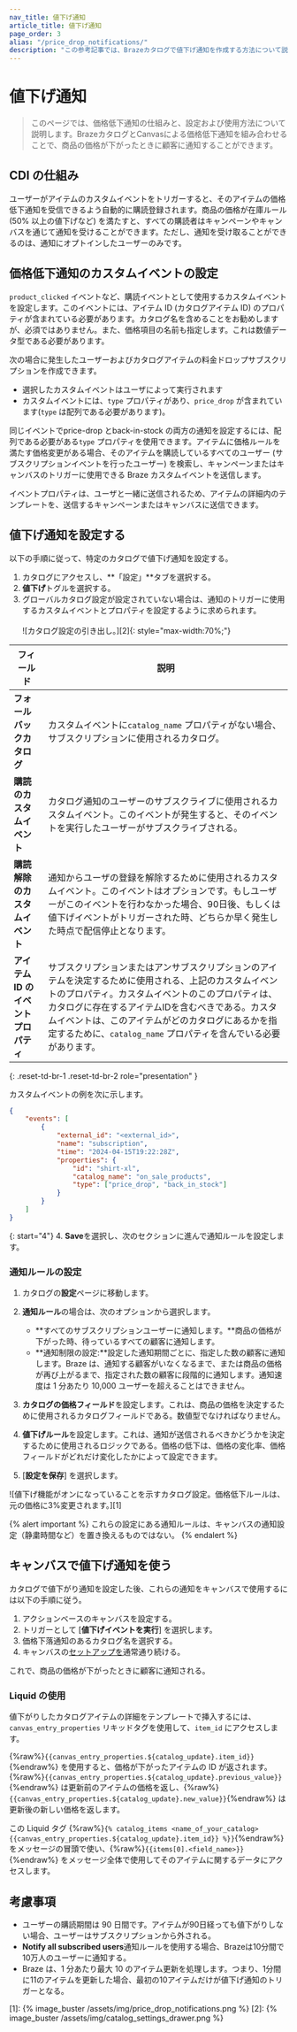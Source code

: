 ```yaml
---
nav_title: 値下げ通知
article_title: 値下げ通知
page_order: 3
alias: "/price_drop_notifications/"
description: "この参考記事では、Brazeカタログで値下げ通知を作成する方法について説明する。"
---
```


# 値下げ通知

> このページでは、価格低下通知の仕組みと、設定および使用方法について説明します。BrazeカタログとCanvasによる価格低下通知を組み合わせることで、商品の価格が下がったときに顧客に通知することができます。

## CDI の仕組み

ユーザーがアイテムのカスタムイベントをトリガーすると、そのアイテムの価格低下通知を受信できるよう自動的に購読登録されます。商品の価格が在庫ルール (50% 以上の値下げなど) を満たすと、すべての購読者はキャンペーンやキャンバスを通じて通知を受けることができます。ただし、通知を受け取ることができるのは、通知にオプトインしたユーザーのみです。 

## 価格低下通知のカスタムイベントの設定

`product_clicked` イベントなど、購読イベントとして使用するカスタムイベントを設定します。このイベントには、アイテム ID (カタログアイテム ID) のプロパティが含まれている必要があります。カタログ名を含めることをお勧めしますが、必須ではありません。また、価格項目の名前も指定します。これは数値データ型である必要があります。 

次の場合に発生したユーザーおよびカタログアイテムの料金ドロップサブスクリプションを作成できます。

- 選択したカスタムイベントはユーザによって実行されます
- カスタムイベントには、`type` プロパティがあり、`price_drop` が含まれています(`type` は配列である必要があります)。

同じイベントでprice-drop とback-in-stock の両方の通知を設定するには、配列である必要がある`type` プロパティを使用できます。アイテムに価格ルールを満たす価格変更がある場合、そのアイテムを購読しているすべてのユーザー (サブスクリプションイベントを行ったユーザー) を検索し、キャンペーンまたはキャンバスのトリガーに使用できる Braze カスタムイベントを送信します。 

イベントプロパティは、ユーザと一緒に送信されるため、アイテムの詳細内のテンプレートを、送信するキャンペーンまたはキャンバスに送信できます。

## 値下げ通知を設定する

以下の手順に従って、特定のカタログで値下げ通知を設定する。

1. カタログにアクセスし、**「設定」**タブを選択する。
2. **値下げ**トグルを選択する。
3. グローバルカタログ設定が設定されていない場合は、通知のトリガーに使用するカスタムイベントとプロパティを設定するように求められます。<br><br> ![カタログ設定の引き出し。][2]{: style="max-width:70%;"}

| フィールド | 説明 |
| --- | --- |
| **フォールバックカタログ** | カスタムイベントに`catalog_name` プロパティがない場合、サブスクリプションに使用されるカタログ。 |
| **購読のカスタムイベント** | カタログ通知のユーザーのサブスクライブに使用されるカスタムイベント。このイベントが発生すると、そのイベントを実行したユーザーがサブスクライブされる。 |
| **購読解除のカスタムイベント** | 通知からユーザの登録を解除するために使用されるカスタムイベント。このイベントはオプションです。もしユーザーがこのイベントを行わなかった場合、90日後、もしくは値下げイベントがトリガーされた時、どちらか早く発生した時点で配信停止となります。 |
| **アイテム ID のイベントプロパティ** | サブスクリプションまたはアンサブスクリプションのアイテムを決定するために使用される、上記のカスタムイベントのプロパティ。カスタムイベントのこのプロパティは、カタログに存在するアイテムIDを含むべきである。カスタムイベントは、このアイテムがどのカタログにあるかを指定するために、`catalog_name` プロパティを含んでいる必要があります。 |
{: .reset-td-br-1 .reset-td-br-2 role="presentation" }

カスタムイベントの例を次に示します。

```json
{
    "events": [
        {
            "external_id": "<external_id>",
            "name": "subscription",
            "time": "2024-04-15T19:22:28Z",
            "properties": {
                "id": "shirt-xl",
                "catalog_name": "on_sale_products",
                "type": ["price_drop", "back_in_stock"]
            }
        }
    ]
}
```

{: start="4"}
4. **Save**を選択し、次のセクションに進んで通知ルールを設定します。

### 通知ルールの設定

1. カタログの**設定**ページに移動します。 
2. **通知ルール**の場合は、次のオプションから選択します。<br>

    - **すべてのサブスクリプションユーザーに通知します。**商品の価格が下がった時、待っているすべての顧客に通知します。
    - **通知制限の設定:**設定した通知期間ごとに、指定した数の顧客に通知します。Braze は、通知する顧客がいなくなるまで、または商品の価格が再び上がるまで、指定された数の顧客に段階的に通知します。通知速度は 1 分あたり 10,000 ユーザーを超えることはできません。<br>

2. **カタログの価格フィールド**を設定します。これは、商品の価格を決定するために使用されるカタログフィールドである。数値型でなければなりません。
3. **値下げルール**を設定します。これは、通知が送信されるべきかどうかを決定するために使用されるロジックである。価格の低下は、価格の変化率、価格フィールドがどれだけ変化したかによって設定できます。
4. [**設定を保存**] を選択します。

![値下げ機能がオンになっていることを示すカタログ設定。価格低下ルールは、元の価格に3%変更されます。][1]

{% alert important %}
これらの設定にある通知ルールは、キャンバスの通知設定（静粛時間など）を置き換えるものではない。
{% endalert %}

## キャンバスで値下げ通知を使う

カタログで値下がり通知を設定した後、これらの通知をキャンバスで使用するには以下の手順に従う。

1. アクションベースのキャンバスを設定する。
2. トリガーとして [**値下げイベントを実行**] を選択します。
3. 価格下落通知のあるカタログ名を選択する。
4. キャンバスの[セットアップを]({{site.baseurl}}/user_guide/engagement_tools/canvas/create_a_canvas/create_a_canvas/)通常通り続ける。

これで、商品の価格が下がったときに顧客に通知される。

### Liquid の使用

値下がりしたカタログアイテムの詳細をテンプレートで挿入するには、`canvas_entry_properties` リキッドタグを使用して、`item_id` にアクセスします。 

{%raw%}``{{canvas_entry_properties.${catalog_update}.item_id}}``{%endraw%} を使用すると、価格が下がったアイテムの ID が返されます。{%raw%}``{{canvas_entry_properties.${catalog_update}.previous_value}}``{%endraw%} は更新前のアイテムの価格を返し、{%raw%}``{{canvas_entry_properties.${catalog_update}.new_value}}``{%endraw%} は更新後の新しい価格を返します。 

この Liquid タグ {%raw%}``{% catalog_items <name_of_your_catalog> {{canvas_entry_properties.${catalog_update}.item_id}} %}}``{%endraw%} をメッセージの冒頭で使い、{%raw%}`{{items[0].<field_name>}}`{%endraw%} をメッセージ全体で使用してそのアイテムに関するデータにアクセスします。

## 考慮事項

- ユーザーの購読期間は 90 日間です。アイテムが90日経っても値下がりしない場合、ユーザーはサブスクリプションから外される。
- **Notify all subscribed users**通知ルールを使用する場合、Brazeは10分間で10万人のユーザーに通知する。
- Braze は、1 分あたり最大 10 のアイテム更新を処理します。つまり、1分間に11のアイテムを更新した場合、最初の10アイテムだけが値下げ通知のトリガーとなる。

[1]: {% image_buster /assets/img/price_drop_notifications.png %}
[2]: {% image_buster /assets/img/catalog_settings_drawer.png %}
